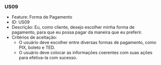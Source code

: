 ### US09

- Feature: Forma de Pagamento
- ID: US09
- Descrição: Eu, como cliente, desejo escolher minha forma de pagamento, para que eu possa pagar da maneira que eu preferir.
- Critérios de aceitação:
    *  O usuário deve escolher entre diversas formas de pagamento, como PIX, boleto e TED.
    *  O usuário deve colocar as informações coerentes com suas ações para efetiva-la com sucesso.
  